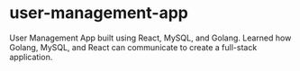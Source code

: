 # user-management-app
User Management App built using React, MySQL, and Golang. Learned how Golang, MySQL, and React can communicate to create a full-stack application.
